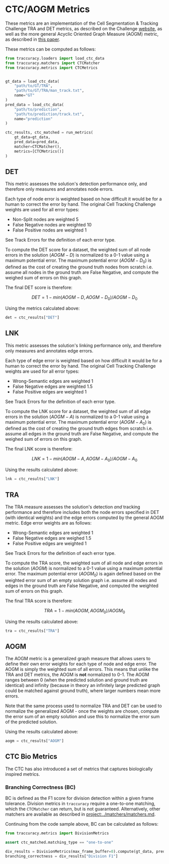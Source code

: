 # CTC/AOGM Metrics

These metrics are an implementation of the Cell Segmentation & Tracking Challenge TRA and DET metrics,
as described on the Challenge [website](http://celltrackingchallenge.net/evaluation-methodology/),
as well as the more general Acyclic Oriented Graph Measure (AOGM) metric, as described in [this
paper](https://journals.plos.org/plosone/article/file?id=10.1371/journal.pone.0144959&type=printable).

These metrics can be computed as follows:
```python
from traccuracy.loaders import load_ctc_data
from traccuracy.matchers import CTCMatcher
from traccuracy.metrics import CTCMetrics


gt_data = load_ctc_data(
    "path/to/GT/TRA",
    "path/to/GT/TRA/man_track.txt",
    name="GT"
)
pred_data = load_ctc_data(
    "path/to/prediction",
    "path/to/prediction/track.txt",
    name="prediction"
)

ctc_results, ctc_matched = run_metrics(
    gt_data=gt_data,
    pred_data=pred_data,
    matcher=CTCMatcher(),
    metrics=[CTCMetrics()]
)
```

## DET

This metric assesses the solution's detection performance only, and therefore only measures
and annotates node errors.

Each type of node error is weighted based on how difficult it would be for a human to correct
the error by hand. The original Cell Tracking Challenge weights are used for all error types:

- Non-Split nodes are weighted 5
- False Negative nodes are weighted 10
- False Positive nodes are weighted 1

See Track Errors for the definition of each error type.

To compute the DET score for a dataset, the weighted sum of all node errors in the solution ($AOGM-D$)
is normalized to a 0-1 value using a maximum potential error. The maximum potential error
($AOGM-D_{0}$) is defined as the cost of creating the ground truth nodes from scratch i.e. assume all
nodes in the ground truth are False Negative, and compute the weighed sum of errors
on this graph.

The final DET score is therefore:

$$
DET = 1 - min(AOGM-D, AOGM-D_{0}) / AOGM-D_{0}
$$

Using the metrics calculated above:

```python
det = ctc_results["DET"]
```

## LNK

This metric assesses the solution's linking performance only, and therefore only measures
and annotates edge errors.

Each type of edge error is weighted based on how difficult it would be for a human to correct
the error by hand. The original Cell Tracking Challenge weights are used for all error types:

- Wrong-Semantic edges are weighted 1
- False Negative edges are weighted 1.5
- False Positive edges are weighted 1

See Track Errors for the definition of each error type.

To compute the LNK score for a dataset, the weighted sum of all edge errors in the solution ($AOGM-A$)
is normalized to a 0-1 value using a maximum potential error. The maximum potential error
($AOGM-A_{0}$) is defined as the cost of creating the ground truth edges from scratch i.e. assume all
edges in the ground truth are False Negative, and compute the weighed sum of errors
on this graph.

The final LNK score is therefore:

$$
LNK = 1 - min(AOGM-A, AOGM-A_{0}) / AOGM-A_{0}
$$

Using the results calculated above:

```python
lnk = ctc_results["LNK"]
```

## TRA

The TRA measure assesses the solution's detection *and* tracking performance and therefore
includes both the node errors specified in DET (with identical weights) and the edge errors
computed by the general AOGM metric. Edge error weights are as follows:

- Wrong-Semantic edges are weighted 1
- False Negative edges are weighed 1.5
- False Positive edges are weighted 1

See Track Errors for the definition of each error type.

To compute the TRA score, the weighted sum of all node and edge errors in the solution ($AOGM$)
is normalized to a 0-1 value using a maximum potential error. The maximum potential error ($AOGM_{0}$) is again
defined based on the weighted error sum of an empty solution graph i.e. assume all nodes and edges in the ground truth
are False Negative, and computed the weighted sum of errors on this graph.

The final TRA score is therefore:

$$
TRA = 1 - min(AOGM, AOGM_{0}) / AOGM_{0}
$$

Using the results calculated above:

```python
tra = ctc_results["TRA"]
```

## AOGM

The AOGM metric is a generalized graph measure that allows users to define their own
error weights for each type of node and edge error. The AOGM is simply the
weighted sum of all errors. This means that unlike the TRA and DET metrics,
the AOGM is **not** normalized to 0-1. The AOGM ranges between 0 (when
the predicted solution and ground truth are identical) and infinity (because in theory
an infinitely large predicted graph could be matched against ground truth), where
larger numbers mean more errors.

Note that the same process used to normalize TRA and DET can be used to normalize the
generalized AOGM - once the weights are chosen, compute the error sum of an empty solution
and use this to normalize the error sum of the predicted solution.

Using the results calculated above:

```python
aogm = ctc_results["AOGM"]
```

## CTC Bio Metrics

The CTC has also introduced a set of metrics that captures biologically inspired metrics. 

### Branching Correctness (BC)

BC is defined as the F1 score for division detection within a given frame tolerance. Division metrics in `traccuracy` require a one-to-one matching, which the `CTCMatcher` can return, but is not guaranteed. Alternatively, other matchers are available as described in <project:../matchers/matchers.md>.

Continuing from the code sample above, BC can be calculated as follows:

```python
from traccuracy.metrics import DivisionMetrics

assert ctc_matched.matching_type == "one-to-one"

div_results = DivisionMetrics(max_frame_buffer=0).compute(gt_data, pred_data)
branching_correctness = div_results["Division F1"]
```